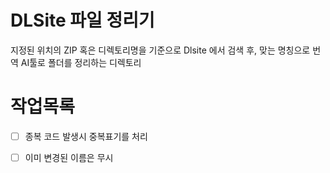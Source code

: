 # DLSite 파일 정리기
지정된 위치의 ZIP 혹은 디렉토리명을 기준으로 Dlsite 에서 검색 후, 맞는 명칭으로 번역 AI툴로 폴더를 정리하는 디렉토리


# 작업목록
- [ ] 종복 코드 발생시 중복표기를 처리
- [ ] 이미 변경된 이름은 무시


